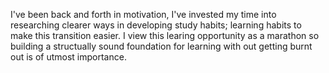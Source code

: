 I've been back and forth in motivation, I've invested my time into researching clearer ways in developing study habits; learning habits to make this transition easier. 
I view this learing opportunity as a marathon so building a structually sound foundation for learning with out getting burnt out is of utmost importance.
